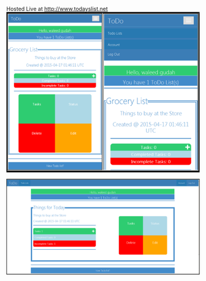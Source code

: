 Hosted Live at http://www.todayslist.net
![Alt text](https://github.com/Wal33D/ToDo_List/blob/master/doc/mobile.png "Mobile View")

![Alt text](https://github.com/Wal33D/ToDo_List/blob/master/doc/desktop.png "Desktop View") 

